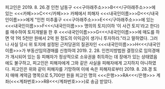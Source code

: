 피고인은 2019. 8. 26.경 인천 남동구 <<<구아래주소>>>B<<</구아래주소>>>에 있는 <<<카페>>>C<<</카페>>> 카페에서 피해자 <<<내국인이름>>>D<<</내국인이름>>>에게 "인천 미추홀구 <<<구아래주소>>>E<<</구아래주소>>>에 있는 <<<내국인이름>>>F<<</내국인이름>>> 명의의 토지(이하 ‘이 사건 토지'라고 한다)를 매수하여 토지개발을 한 후 <<<내국인이름>>>G<<</내국인이름>>>에 매도를 하면 약 1억 5천만 원에서 2억 원 정도의 이익금이 생기니 투자하라."라고 말하였다.
그러나 사실 당시 위 토지에 설정된 근저당권의 질권자인 <<<내국인이름>>>H<<</내국인이름>>>가 부동산임의경매를 신청하여 2019. 2. 28. 인천지방법원 결정으로 임의경매가 개시되어 있는 등 피해자가 정상적으로 소유권을 취득하는 데 장애가 있는 상태였음에도 불구하고, 피고인은 피해자에게 그와 같은 사실을 피해자에게 고지하지 아니하였다.
피고인은 위와 같이 피해자를 기망하여 이에 속은 피해자로부터 2019. 8. 28.경 토지 매매 계약금 명목으로 5,700만 원을 피고인 명의 <<<은행>>>RA<<</은행>>> 계좌(<<<계좌번호>>>RB<<</계좌번호>>>)로 송금 받았다.